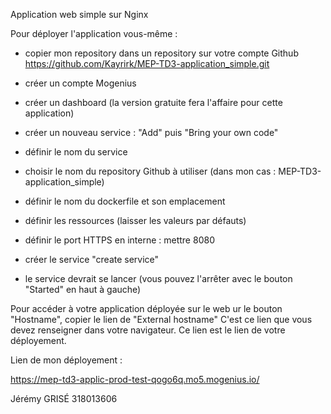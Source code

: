 Application web simple sur Nginx 

Pour déployer l'application vous-même :
- copier mon repository dans un repository sur votre compte Github
https://github.com/Kayrirk/MEP-TD3-application_simple.git

- créer un compte Mogenius
- créer un dashboard (la version gratuite fera l'affaire pour cette application)
- créer un nouveau service : "Add" puis "Bring your own code"
- définir le nom du service
- choisir le nom du repository Github à utiliser (dans mon cas : MEP-TD3-application_simple)
- définir le nom du dockerfile et son emplacement
- définir les ressources (laisser les valeurs par défauts)
- définir le port HTTPS en interne : mettre 8080
- créer le service "create service"
- le service devrait se lancer (vous pouvez l'arrêter avec le bouton "Started" en haut à gauche)

Pour accéder à votre application déployée sur le web ur le bouton "Hostname", copier le lien de "External hostname"
C'est ce lien que vous devez renseigner dans votre navigateur.
Ce lien est le lien de votre déployement.

Lien de mon déployement : 

https://mep-td3-applic-prod-test-qogo6q.mo5.mogenius.io/

Jérémy GRISÉ 318013606
